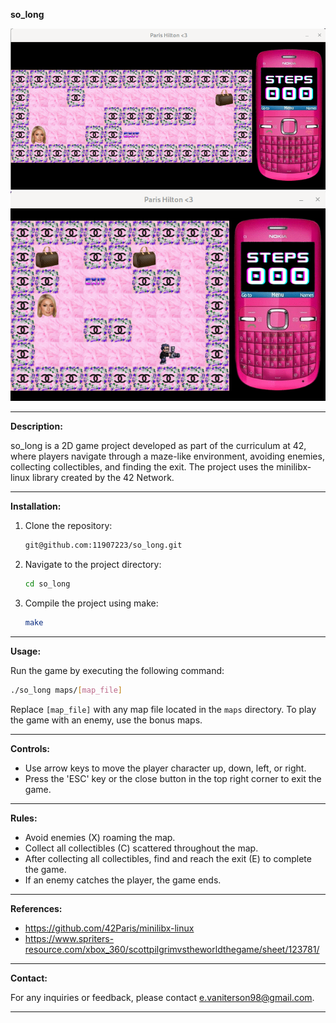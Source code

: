 **so_long**

![Alt text](screenshot_map1.png)
![Alt text](screenshot_map3_bonus.png)

---

**Description:**

so_long is a 2D game project developed as part of the curriculum at 42, where players navigate through a maze-like environment, avoiding enemies, collecting collectibles, and finding the exit. 
The project uses the minilibx-linux library created by the 42 Network.

---

**Installation:**

1. Clone the repository:
   ```bash
   git@github.com:11907223/so_long.git
   ```

2. Navigate to the project directory:
   ```bash
   cd so_long
   ```

3. Compile the project using make:
   ```bash
   make
   ```

---

**Usage:**

Run the game by executing the following command:
```bash
./so_long maps/[map_file]
```
Replace `[map_file]` with any map file located in the `maps` directory. To play the game with an enemy, use the bonus maps.

---

**Controls:**

- Use arrow keys to move the player character up, down, left, or right.
- Press the 'ESC' key or the close button in the top right corner to exit the game.

---

**Rules:**

- Avoid enemies (X) roaming the map.
- Collect all collectibles (C) scattered throughout the map.
- After collecting all collectibles, find and reach the exit (E) to complete the game.
- If an enemy catches the player, the game ends.

---

**References:**

- https://github.com/42Paris/minilibx-linux
- https://www.spriters-resource.com/xbox_360/scottpilgrimvstheworldthegame/sheet/123781/

---

**Contact:**

For any inquiries or feedback, please contact e.vaniterson98@gmail.com.

---
